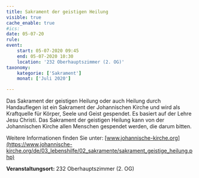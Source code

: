 ```yaml
---
title: Sakrament der geistigen Heilung
visible: true
cache_enable: true
#ics: 
date: 05-07-20
rule: 
event:
	start: 05-07-2020 09:45
	end: 05-07-2020 10:30
	location: '232 Oberhauptszimmer (2. OG)'
taxonomy:
	kategorie: ['Sakrament']
	monat: ['Juli 2020']

---
```

Das Sakrament der geistigen Heilung oder auch Heilung durch Handauflegen ist ein Sakrament der Johannischen Kirche und wird als Kraftquelle für Körper, Seele und Geist gespendet. Es basiert auf der Lehre Jesu Christi. Das Sakrament der geistigen Heilung kann von der Johannischen Kirche allen Menschen gespendet werden, die darum bitten.

Weitere Informationen finden Sie unter: [www.johannische-kirche.org](https://www.johannische-kirche.org/de/03_lebenshilfe/02_sakramente/sakrament_geistige_heilung.php)



**Veranstaltungsort:** 232 Oberhauptszimmer (2. OG)

